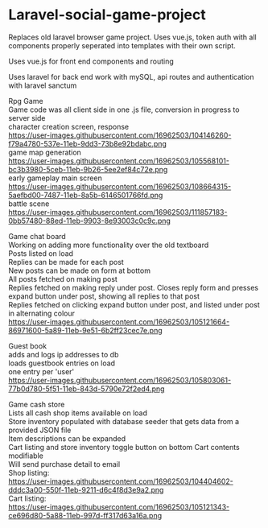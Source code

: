 # Laravel-social-game-project  
Replaces old laravel browser game project. Uses vue.js, token auth with all components properly 
seperated into templates with their own script.    

Uses vue.js for front end components and routing

Uses laravel for back end work with mySQL, api routes and authentication with laravel sanctum  

Rpg Game  
Game code was all client side in one .js file, conversion in progress to server side  
character creation screen, response  
https://user-images.githubusercontent.com/16962503/104146260-f79a4780-537e-11eb-9dd3-73b8e92bdabc.png  
game map generation  
https://user-images.githubusercontent.com/16962503/105568101-bc3b3980-5ceb-11eb-9b26-5ee2ef84c72e.png  
early gameplay main screen  
https://user-images.githubusercontent.com/16962503/108664315-5aefbd00-7487-11eb-8a5b-6146501766fd.png  
battle scene  
https://user-images.githubusercontent.com/16962503/111857183-0bb57480-88ed-11eb-9903-8e93003c0c9c.png  

Game chat board    
Working on adding more functionality over the old textboard  
Posts listed on load  
Replies can be made for each post  
New posts can be made on form at bottom  
All posts fetched on making post  
Replies fetched on making reply under post. Closes reply form and presses expand button under post, showing
all replies to that post  
Replies fetched on clicking expand button under post, and listed under post in alternating colour    
https://user-images.githubusercontent.com/16962503/105121664-86971600-5a89-11eb-9e51-6b2ff23cec7e.png  
  
Guest book  
adds and logs ip addresses to db  
loads guestbook entries on load  
one entry per 'user'  
https://user-images.githubusercontent.com/16962503/105803061-77b0d780-5f51-11eb-843d-5790e72f2ed4.png  
  
Game cash store  
Lists all cash shop items available on load  
Store inventory populated with database seeder that gets data from a provided JSON file  
Item descriptions can be expanded  
Cart listing and store inventory toggle button on bottom 
Cart contents modifiable  
Will send purchase detail to email  
Shop listing:     
https://user-images.githubusercontent.com/16962503/104404602-dddc3a00-550f-11eb-9211-d6c4f8d3e9a2.png  
Cart listing:  
https://user-images.githubusercontent.com/16962503/105121343-ce696d80-5a88-11eb-997d-ff317d63a16a.png
